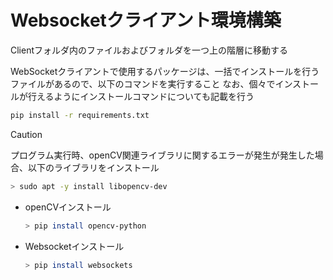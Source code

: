 # Websocketクライアント環境構築
Clientフォルダ内のファイルおよびフォルダを一つ上の階層に移動する  

WebSocketクライアントで使用するパッケージは、一括でインストールを行うファイルがあるので、以下のコマンドを実行すること
なお、個々でインストールが行えるようにインストールコマンドについても記載を行う
``` bash
pip install -r requirements.txt
```
> [!CAUTION]
> プログラム実行時、openCV関連ライブラリに関するエラーが発生が発生した場合、以下のライブラリをインストール
> ``` bash
> > sudo apt -y install libopencv-dev
> ```

* openCVインストール  
    ``` bash
    > pip install opencv-python
    ```
* Websocketインストール  
    ``` bash
    > pip install websockets
    ```
